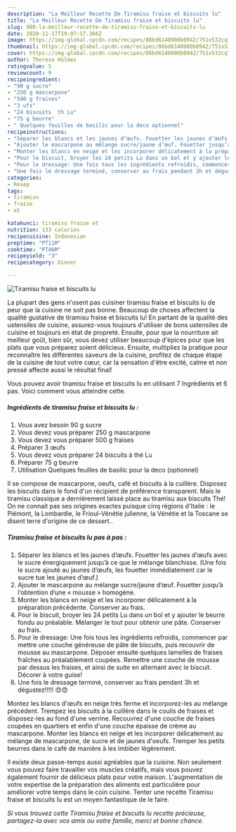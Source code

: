 ```yaml
---
description: "La Meilleur Recette De Tiramisu fraise et biscuits lu"
title: "La Meilleur Recette De Tiramisu fraise et biscuits lu"
slug: 980-la-meilleur-recette-de-tiramisu-fraise-et-biscuits-lu
date: 2020-11-17T19:07:17.366Z
image: https://img-global.cpcdn.com/recipes/86bd6148000b0942/751x532cq70/tiramisu-fraise-et-biscuits-lu-photo-principale-de-la-recette.jpg
thumbnail: https://img-global.cpcdn.com/recipes/86bd6148000b0942/751x532cq70/tiramisu-fraise-et-biscuits-lu-photo-principale-de-la-recette.jpg
cover: https://img-global.cpcdn.com/recipes/86bd6148000b0942/751x532cq70/tiramisu-fraise-et-biscuits-lu-photo-principale-de-la-recette.jpg
author: Theresa Holmes
ratingvalue: 5
reviewcount: 9
recipeingredient:
- "90 g sucre"
- "250 g mascarpone"
- "500 g fraises"
- "3 ufs"
- "24 biscuits  th Lu"
- "75 g beurre"
- " Quelques feuilles de basilic pour la deco optionnel"
recipeinstructions:
- "Séparer les blancs et les jaunes d’œufs. Fouetter les jaunes d’œufs avec le sucre énergiquement jusqu’à ce que le mélange blanchisse. (Une fois le sucre ajouté au jaunes d’œufs, les fouetter immédiatement car le sucre tue les jaunes d’œuf.)"
- "Ajouter le mascarpone au mélange sucre/jaune d’œuf. Fouetter jusqu’à l’obtention d’une « mousse » homogène."
- "Monter les blancs en neige et les incorporer délicatement à la préparation précédente. Conserver au frais."
- "Pour le biscuit, broyer les 24 petits Lu dans un bol et y ajouter le beurre fondu au préalable. Mélanger le tout pour obtenir une pâte. Conserver au frais."
- "Pour le dressage: Une fois tous les ingrédients refroidis, commencer par mettre une couche généreuse de pâte de biscuits, puis recouvrir de mousse au mascarpone. Déposer ensuite quelques lamelles de fraises fraîches au préalablement coupées. Remettre une couche de mousse par dessus les fraises, et ainsi de suite en alternant avec le biscuit. Décorer à votre guise!"
- "Une fois le dressage terminé, conserver au frais pendant 3h et dégustez!!!!! 😍😍"
categories:
- Resep
tags:
- tiramisu
- fraise
- et

katakunci: tiramisu fraise et 
nutrition: 133 calories
recipecuisine: Indonesian
preptime: "PT11M"
cooktime: "PT46M"
recipeyield: "3"
recipecategory: Dinner

---
```



![Tiramisu fraise et biscuits lu](https://img-global.cpcdn.com/recipes/86bd6148000b0942/751x532cq70/tiramisu-fraise-et-biscuits-lu-photo-principale-de-la-recette.jpg)

La plupart des gens n'osent pas cuisiner tiramisu fraise et biscuits lu de peur que la cuisine ne soit pas bonne. Beaucoup de choses affectent la qualité gustative de tiramisu fraise et biscuits lu! En partant de la qualité des ustensiles de cuisine, assurez-vous toujours d'utiliser de bons ustensiles de cuisine et toujours en état de propreté. Ensuite, pour que la nourriture ait meilleur goût, bien sûr, vous devez utiliser beaucoup d'épices pour que les plats que vous préparez soient délicieux. Ensuite, multipliez la pratique pour reconnaître les différentes saveurs de la cuisine, profitez de chaque étape de la cuisine de tout votre cœur, car la sensation d'être excité, calme et non pressé affecte aussi le résultat final!

<!--inarticleads1-->

Vous pouvez avoir tiramisu fraise et biscuits lu en utilisant 7 Ingrédients et 6 pas. Voici comment vous atteindre cette.

##### Ingrédients de tiramisu fraise et biscuits lu :

1. Vous avez besoin 90 g sucre
1. Vous devez vous préparer 250 g mascarpone
1. Vous devez vous préparer 500 g fraises
1. Préparer 3 œufs
1. Vous devez vous préparer 24 biscuits à thé Lu
1. Préparer 75 g beurre
1. Utilisation  Quelques feuilles de basilic pour la deco (optionnel)


Il se compose de mascarpone, oeufs, café et biscuits à la cuillère. Disposez les biscuits dans le fond d&#39;un récipient de préférence transparent. Mais le tiramisu classique a dernièrement laissé place au tiramisu aux biscuits Thé! On ne connait pas ses origines exactes puisque cinq régions d&#39;Italie : le Piémont, la Lombardie, le Frioul-Vénétie julienne, la Vénétie et la Toscane se disent terre d&#39;origine de ce dessert.. 

<!--inarticleads2-->

##### Tiramisu fraise et biscuits lu pas à pas :

1. Séparer les blancs et les jaunes d’œufs. Fouetter les jaunes d’œufs avec le sucre énergiquement jusqu’à ce que le mélange blanchisse. (Une fois le sucre ajouté au jaunes d’œufs, les fouetter immédiatement car le sucre tue les jaunes d’œuf.)
1. Ajouter le mascarpone au mélange sucre/jaune d’œuf. Fouetter jusqu’à l’obtention d’une « mousse » homogène.
1. Monter les blancs en neige et les incorporer délicatement à la préparation précédente. Conserver au frais.
1. Pour le biscuit, broyer les 24 petits Lu dans un bol et y ajouter le beurre fondu au préalable. Mélanger le tout pour obtenir une pâte. Conserver au frais.
1. Pour le dressage: Une fois tous les ingrédients refroidis, commencer par mettre une couche généreuse de pâte de biscuits, puis recouvrir de mousse au mascarpone. Déposer ensuite quelques lamelles de fraises fraîches au préalablement coupées. Remettre une couche de mousse par dessus les fraises, et ainsi de suite en alternant avec le biscuit. Décorer à votre guise!
1. Une fois le dressage terminé, conserver au frais pendant 3h et dégustez!!!!! 😍😍


Montez les blancs d&#39;œufs en neige très ferme et incorporez-les au mélange précédent. Trempez les biscuits à la cuillère dans le coulis de fraises et disposez-les au fond d&#39;une verrine. Recouvrez d&#39;une couche de fraises coupées en quartiers et enfin d&#39;une couche épaisse de crème au mascarpone. Monter les blancs en neige et les incorporer délicatement au mélange de mascarpone, de sucre et de jaunes d&#39;oeufs. Tremper les petits beurres dans le café de manière à les imbiber légèrement. 

<!--inarticleads1-->

<p>
Il existe deux passe-temps aussi agréables que la cuisine. Non seulement vous pouvez faire travailler vos muscles créatifs, mais vous pouvez également fournir de délicieux plats pour votre maison. L'augmentation de votre expertise de la préparation des aliments est particulière pour améliorer votre temps dans le coin cuisine. Tenter une recette Tiramisu fraise et biscuits lu est un moyen fantastique de le faire.
</p>

<p>
<i>Si vous trouvez cette Tiramisu fraise et biscuits lu recette précieuse, partagez-la avec vos amis ou votre famille, merci et bonne chance.</i>
</p>
